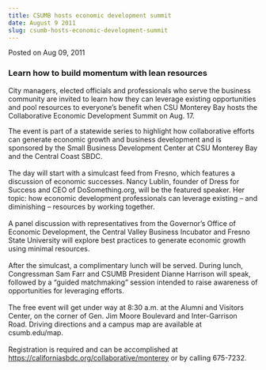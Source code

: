 ```yaml
---
title: CSUMB hosts economic development summit
date: August 9 2011
slug: csumb-hosts-economic-development-summit
---
```


 



<span class="date">Posted on Aug 09, 2011    </span>
<h3>Learn how to build momentum with lean resources</h3>
<p>City managers, elected officials and professionals who serve the
business community are invited to learn how they can leverage
existing opportunities and pool resources to everyone&#x2019;s benefit
when CSU Monterey Bay hosts the Collaborative Economic Development
Summit on Aug. 17.</p>
<p>The event is part of a statewide series to highlight how
collaborative efforts can generate economic growth and business
development and is sponsored by the Small Business Development
Center at CSU Monterey Bay and the Central Coast SBDC.<br>
<br>
The day will start with a simulcast feed from Fresno, which
features a discussion of economic successes. Nancy Lublin, founder
of Dress for Success and CEO of DoSomething.org, will be the
featured speaker. Her topic: how economic development professionals
can leverage existing &#x2013; and diminishing &#x2013; resources by working
together.<br>
<br>
A panel discussion with representatives from the Governor&#x2019;s Office
of Economic Development, the Central Valley Business Incubator and
Fresno State University will explore best practices to generate
economic growth using minimal resources.<br>
<br>
After the simulcast, a complimentary lunch will be served. During
lunch, Congressman Sam Farr and CSUMB President Dianne Harrison
will speak, followed by a &#x201C;guided matchmaking&#x201D; session intended to
raise awareness of opportunities for leveraging efforts.<br>
<br>
The free event will get under way at 8:30 a.m. at the Alumni and
Visitors Center, on the corner of Gen. Jim Moore Boulevard and
Inter-Garrison Road. Driving directions and a campus map are
available at csumb.edu/map.<br>
<br>
Registration is required and can be accomplished at <a href="https://californiasbdc.org/collaborative/monterey" title="https://californiasbdc.org/collaborative/monterey">https://californiasbdc.org/collaborative/monterey</a>
or by calling 675-7232.</br></br></br></br></br></br></br></br></br></br></p>





 
